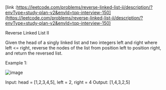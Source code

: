 [link :https://leetcode.com/problems/reverse-linked-list-ii/description/?envType=study-plan-v2&envId=top-interview-150](https://leetcode.com/problems/reverse-linked-list-ii/description/?envType=study-plan-v2&envId=top-interview-150)

Reverse Linked List II

Given the head of a singly linked list and two integers left and right where left <= right, reverse the nodes of the list from position left to position right, and return the reversed list.

 

Example 1:

![image](https://github.com/Viv0508/100-days-of-code/assets/95094911/4919e4c9-b807-4b95-bdce-54dff011e68b)



Input: head = [1,2,3,4,5], left = 2, right = 4
Output: [1,4,3,2,5]
